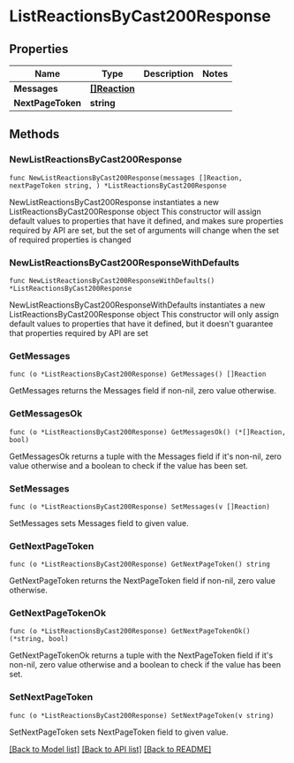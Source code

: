 # ListReactionsByCast200Response

## Properties

Name | Type | Description | Notes
------------ | ------------- | ------------- | -------------
**Messages** | [**[]Reaction**](Reaction.md) |  | 
**NextPageToken** | **string** |  | 

## Methods

### NewListReactionsByCast200Response

`func NewListReactionsByCast200Response(messages []Reaction, nextPageToken string, ) *ListReactionsByCast200Response`

NewListReactionsByCast200Response instantiates a new ListReactionsByCast200Response object
This constructor will assign default values to properties that have it defined,
and makes sure properties required by API are set, but the set of arguments
will change when the set of required properties is changed

### NewListReactionsByCast200ResponseWithDefaults

`func NewListReactionsByCast200ResponseWithDefaults() *ListReactionsByCast200Response`

NewListReactionsByCast200ResponseWithDefaults instantiates a new ListReactionsByCast200Response object
This constructor will only assign default values to properties that have it defined,
but it doesn't guarantee that properties required by API are set

### GetMessages

`func (o *ListReactionsByCast200Response) GetMessages() []Reaction`

GetMessages returns the Messages field if non-nil, zero value otherwise.

### GetMessagesOk

`func (o *ListReactionsByCast200Response) GetMessagesOk() (*[]Reaction, bool)`

GetMessagesOk returns a tuple with the Messages field if it's non-nil, zero value otherwise
and a boolean to check if the value has been set.

### SetMessages

`func (o *ListReactionsByCast200Response) SetMessages(v []Reaction)`

SetMessages sets Messages field to given value.


### GetNextPageToken

`func (o *ListReactionsByCast200Response) GetNextPageToken() string`

GetNextPageToken returns the NextPageToken field if non-nil, zero value otherwise.

### GetNextPageTokenOk

`func (o *ListReactionsByCast200Response) GetNextPageTokenOk() (*string, bool)`

GetNextPageTokenOk returns a tuple with the NextPageToken field if it's non-nil, zero value otherwise
and a boolean to check if the value has been set.

### SetNextPageToken

`func (o *ListReactionsByCast200Response) SetNextPageToken(v string)`

SetNextPageToken sets NextPageToken field to given value.



[[Back to Model list]](../README.md#documentation-for-models) [[Back to API list]](../README.md#documentation-for-api-endpoints) [[Back to README]](../README.md)



